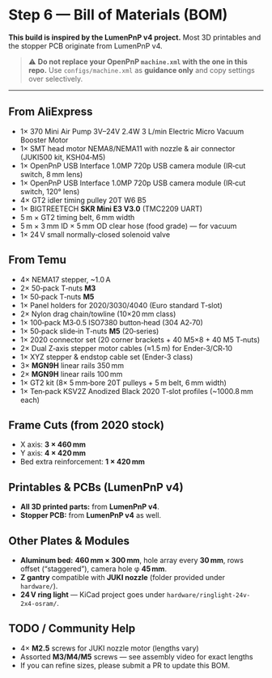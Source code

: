 # Step 6 — Bill of Materials (BOM)

**This build is inspired by the LumenPnP v4 project.** Most 3D printables and the stopper PCB originate from LumenPnP v4.

> ⚠️ **Do not replace your OpenPnP `machine.xml` with the one in this repo.** Use `configs/machine.xml` as **guidance only** and copy settings over selectively.

---

## From AliExpress
- 1× 370 Mini Air Pump 3V–24V 2.4W 3 L/min Electric Micro Vacuum Booster Motor
- 1× SMT head motor NEMA8/NEMA11 with nozzle & air connector (JUKI500 kit, KSH04‑M5)
- 1× OpenPnP USB Interface 1.0MP 720p USB camera module (IR‑cut switch, 8 mm lens)
- 1× OpenPnP USB Interface 1.0MP 720p USB camera module (IR‑cut switch, 120° lens)
- 4× GT2 idler timing pulley 20T W6 B5
- 1× BIGTREETECH **SKR Mini E3 V3.0** (TMC2209 UART)
- 5 m × GT2 timing belt, 6 mm width
- 5 m × 3 mm ID × 5 mm OD clear hose (food grade) — for vacuum
- 1× 24 V small normally‑closed solenoid valve

## From Temu
- 4× NEMA17 stepper, ~1.0 A
- 2× 50‑pack T‑nuts **M3**
- 1× 50‑pack T‑nuts **M5**
- 1× Panel holders for 2020/3030/4040 (Euro standard T‑slot)
- 2× Nylon drag chain/towline (10×20 mm class)
- 1× 100‑pack M3‑0.5 ISO7380 button‑head (304 A2‑70)
- 1× 50‑pack slide‑in T‑nuts **M5** (20‑series)
- 1× 2020 connector set (20 corner brackets + 40 M5×8 + 40 M5 T‑nuts)
- 2× Dual Z‑axis stepper motor cables (≈1.5 m) for Ender‑3/CR‑10
- 1× XYZ stepper & endstop cable set (Ender‑3 class)
- 3× **MGN9H** linear rails 350 mm
- 2× **MGN9H** linear rails 100 mm
- 1× GT2 kit (8× 5 mm‑bore 20T pulleys + 5 m belt, 6 mm width)
- 1× Ten‑pack KSV2Z Anodized Black 2020 T‑slot profiles (~1000.8 mm each)

## Frame Cuts (from 2020 stock)
- X axis: **3 × 460 mm**
- Y axis: **4 × 420 mm**
- Bed extra reinforcement: **1 × 420 mm**

## Printables & PCBs (LumenPnP v4)
- **All 3D printed parts:** from **LumenPnP v4**.
- **Stopper PCB:** from **LumenPnP v4** as well.

## Other Plates & Modules
- **Aluminum bed:** **460 mm × 300 mm**, hole array every **30 mm**, rows offset (“staggered”), camera hole φ **45 mm**.
- **Z gantry** compatible with **JUKI nozzle** (folder provided under `hardware/`).
- **24 V ring light** — KiCad project goes under `hardware/ringlight-24v-2x4-osram/`.

## TODO / Community Help
- 4× **M2.5** screws for JUKI nozzle motor (lengths vary)
- Assorted **M3/M4/M5** screws — see assembly video for exact lengths
- If you can refine sizes, please submit a PR to update this BOM.

